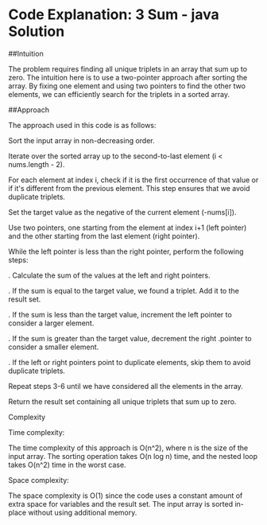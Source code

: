 # Code Explanation: 3 Sum - java Solution

##Intuition

The problem requires finding all unique triplets in an array that sum up to zero. The intuition here is to use a two-pointer approach after sorting the array. By fixing one element and using two pointers to find the other two elements, we can efficiently search for the triplets in a sorted array.

##Approach

The approach used in this code is as follows:

Sort the input array in non-decreasing order.

Iterate over the sorted array up to the second-to-last element (i < nums.length - 2).

For each element at index i, check if it is the first occurrence of that value or if it's different from the previous element. This step ensures that we avoid duplicate triplets.

Set the target value as the negative of the current element (-nums[i]).

Use two pointers, one starting from the element at index i+1 (left pointer) and the other starting from the last element (right pointer).

While the left pointer is less than the right pointer, perform the following steps:

. Calculate the sum of the values at the left and right pointers.

. If the sum is equal to the target value, we found a triplet. Add it to the result set.

. If the sum is less than the target value, increment the left pointer to consider a larger element.

. If the sum is greater than the target value, decrement the right .pointer to consider a smaller element.

. If the left or right pointers point to duplicate elements, skip them to avoid duplicate triplets.

Repeat steps 3-6 until we have considered all the elements in the array.

Return the result set containing all unique triplets that sum up to zero.

Complexity

Time complexity:

The time complexity of this approach is O(n^2), where n is the size of the input array. The sorting operation takes O(n log n) time, and the nested loop takes O(n^2) time in the worst case.

Space complexity:

The space complexity is O(1) since the code uses a constant amount of extra space for variables and the result set. The input array is sorted in-place without using additional memory.
